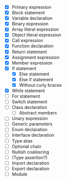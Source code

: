 - [x] Primary expression
- [x] Block statement
- [x] Variable declaration
- [x] Binary expression
- [x] Array literal expression
- [x] Object literal expression
- [x] Call expression
- [x] Function declaration
- [x] Return statement
- [x] Assignment expression
- [x] Member expression
- [x] If statement
  - [x] Else statement
  - [x] Else if statement
  - [x] Without curly braces
- [x] While statement
- [ ] For statement
- [ ] Switch statement
- [ ] Class declaration
  - [ ] Abstract members
- [ ] Unary expression
- [ ] Generic parameters
- [ ] Enum declaration
- [ ] Interface declaration
- [ ] Type alias
- [ ] Optional chain
- [ ] Nullish coalescing
- [ ] (Type assertion?)
- [ ] Import declaration
- [ ] Export declaration
- [ ] Module
